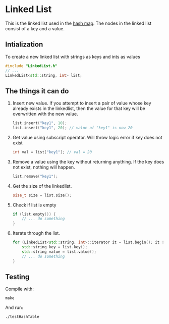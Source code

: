 # Linked List
This is the linked list used in the [hash map](../). The nodes in the linked list consist of a key and a value.

## Intialization
To create a new linked list with strings as keys and ints as values

```c++
#include "LinkedList.h"
// ...
LinkedList<std::string, int> list;
```
## The things it can do

1. Insert new value. If you attempt to insert a pair of value whose key already exists in the linkedlist, then the value for that key will be overwritten with the new value.
	
	```c++
	list.insert("key1", 10);
	list.insert("key1", 20); // value of "key1" is now 20
	```

2. Get value using subscript operator. Will throw logic error if key does not exist
	
	```c++
	int val = list["key1"]; // val = 20
	```

3. Remove a value using the key without returning anything. If the key does not exist, nothing will happen.

	```c++
	list.remove("key1");
	```

4. Get the size of the linkedlist.
	
	```c++
	size_t size = list.size();
	```

5. Check if list is empty

	```c++
	if (list.empty()) {
		// ... do something
	}

6. Iterate through the list.

	```c++
	for (LinkedList<std::string, int>::iterator it = list.begin(); it != list.end(); ++it) {
		std::string key = list.key();
		std::string value = list.value();
		// ... do something
	}
	```
	
## Testing
Compile with:
```
make
```
And run:
```
./testHashTable
```
